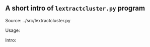 ## A short intro of `lextractcluster.py` program
Source: ../src/lextractcluster.py

Usage:

Intro:

